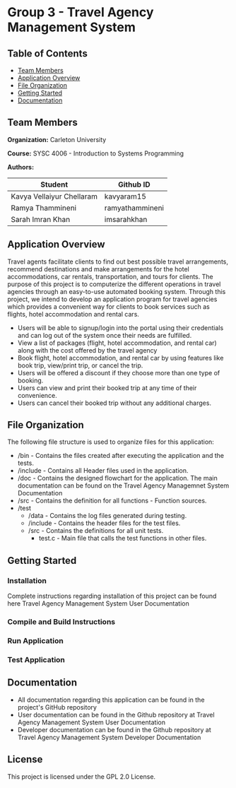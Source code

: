 # Group 3 - Travel Agency Management System


## Table of Contents
* [Team Members](#team-members)
* [Application Overview](#application-overview)
* [File Organization](#file-organization)
* [Getting Started](#getting-started)
* [Documentation](#documentation)

## Team Members
**Organization:** Carleton University

**Course:** SYSC 4006 - Introduction to Systems Programming

**Authors:**

| Student  | Github ID |
| ------------- | ------------- |
| Kavya Vellaiyur Chellaram | kavyaram15  |
| Ramya Thammineni  | ramyathammineni  |
| Sarah Imran Khan  |  imsarahkhan  |

## Application Overview

Travel agents facilitate clients to find out best possible travel arrangements, recommend destinations and make arrangements for the hotel accommodations, car rentals, transportation, and tours for clients. The purpose of this project is to computerize the different operations in travel agencies through an easy-to-use automated booking system. 
Through this project, we intend to develop an application program for travel agencies which provides a convenient way for clients to book services such as flights, hotel accommodation and rental cars. 

* Users will be able to signup/login into the portal using their credentials and can log out of the system once their needs are fulfilled.
* View a list of packages (flight, hotel accommodation, and rental car) along with the cost offered by the travel agency
* Book flight, hotel accommodation, and rental car by using features like book trip, view/print trip, or cancel the trip.
* Users will be offered a discount if they choose more than one type of booking. 
* Users can view and print their booked trip at any time of their convenience.
* Users can cancel their booked trip without any additional charges.

## File Organization

The following file structure is used to organize files for this application:

* /bin - Contains the files created after executing the application and the tests.
* /include -  Contains all Header files used in the application.  
* /doc - Contains the designed flowchart for the application.  The main documentation can be found on the Travel Agency Managemnet System Documentation 
* /src - Contains the definition for all functions -  Function sources. 
* /test
  * /data - Contains the log files generated during testing. 
  * /include - Contains the header files for the test files.       
  * /src - Contains the definitions for all unit tests.  
    * test.c - Main file that calls the test functions in other files.

## Getting Started

### Installation

Complete instructions regarding installation of this project can be found here Travel Agency Management System User Documentation 

### Compile and Build Instructions


### Run Application



### Test Application


## Documentation

* All documentation regarding this application can be found in the project's GitHub repository
* User documentation can be found in the Github repository at Travel Agency Management System User Documentation
* Developer documentation can be found in the Github repository at Travel Agency Management System Developer Documentation

## License 
This project is licensed under the GPL 2.0 License. 
